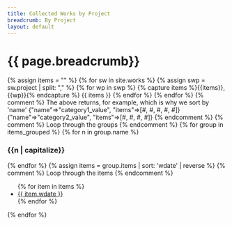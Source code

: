 ```yaml
---
title: Collected Works by Project
breadcrumb: By Project
layout: default
---
```

<h1>
	{{ page.breadcrumb}}
</h1>

{% assign items = "" %}
{% for sw in site.works %}
  {% assign swp = sw.project | split: "," %}
  {% for wp in swp %}
    {% capture items %}{{items}},{{wp}}{% endcapture %}
    {{ items }}
  {% endfor %}
{% endfor %}
{% comment %} 
  The above returns, for example, which is why we sort by 'name'
  {"name"=>"category1_value", "items"=>[#, #, #, #, #]}{"name"=>"category2_value", "items"=>[#, #, #, #]}
{% endcomment %}
{% comment %} Loop through the groups {% endcomment %}
{% for group in items_grouped %}
{% for n in group.name %}
<h3>{{n | capitalize}}</h3>
{% endfor %}
  {% assign items = group.items | sort: 'wdate' | reverse %}
  {% comment %} Loop through the items {% endcomment %}
<ul>
  {% for item in items %}
    <li><a href="{{item.url | relative_url}}">{{ item.wdate }}</a></li>
  {% endfor %}
</ul>
{% endfor %}
